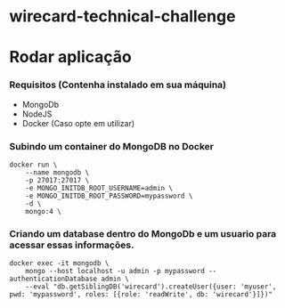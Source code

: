 # wirecard-technical-challenge


# Rodar aplicação

### Requisitos (Contenha instalado em sua máquina)

- MongoDb
- NodeJS
- Docker (Caso opte em utilizar)

### Subindo um container do MongoDB no Docker

```
docker run \
    --name mongodb \
    -p 27017:27017 \
    -e MONGO_INITDB_ROOT_USERNAME=admin \
    -e MONGO_INITDB_ROOT_PASSWORD=mypassword \
    -d \
    mongo:4 \
```

### Criando um database dentro do MongoDb e um usuario para acessar essas informações.

```
docker exec -it mongodb \
    mongo --host localhost -u admin -p mypassword --authenticationDatabase admin \
    --eval "db.getSiblingDB('wirecard').createUser({user: 'myuser', pwd: 'mypassword', roles: [{role: 'readWrite', db: 'wirecard'}]})"
```

